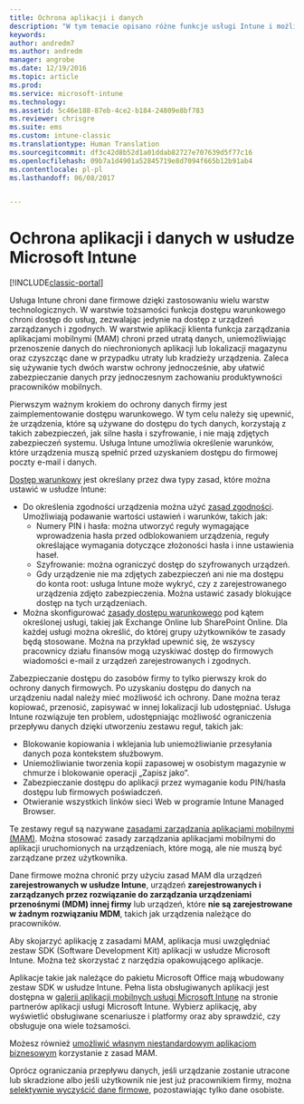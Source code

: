 ```yaml
---
title: Ochrona aplikacji i danych
description: "W tym temacie opisano różne funkcje usługi Intune i możliwości, które są dostępne, aby chronić aplikacje i dane firmy."
keywords: 
author: andredm7
ms.author: andredm
manager: angrobe
ms.date: 12/19/2016
ms.topic: article
ms.prod: 
ms.service: microsoft-intune
ms.technology: 
ms.assetid: 5c46e188-87eb-4ce2-b184-24809e8bf783
ms.reviewer: chrisgre
ms.suite: ems
ms.custom: intune-classic
ms.translationtype: Human Translation
ms.sourcegitcommit: df3c42d8b52d1a01ddab82727e707639d5f77c16
ms.openlocfilehash: 09b7a1d4901a52845719e8d7094f665b12b91ab4
ms.contentlocale: pl-pl
ms.lasthandoff: 06/08/2017


---
```


# <a name="protect-apps-and-data-with-microsoft-intune"></a>Ochrona aplikacji i danych w usłudze Microsoft Intune

[!INCLUDE[classic-portal](../includes/classic-portal.md)]

Usługa Intune chroni dane firmowe dzięki zastosowaniu wielu warstw technologicznych. W warstwie tożsamości funkcja dostępu warunkowego chroni dostęp do usług, zezwalając jedynie na dostęp z urządzeń zarządzanych i zgodnych. W warstwie aplikacji klienta funkcja zarządzania aplikacjami mobilnymi (MAM) chroni przed utratą danych, uniemożliwiając przenoszenie danych do niechronionych aplikacji lub lokalizacji magazynu oraz czyszcząc dane w przypadku utraty lub kradzieży urządzenia. Zaleca się używanie tych dwóch warstw ochrony jednocześnie, aby ułatwić zabezpieczanie danych przy jednoczesnym zachowaniu produktywności pracowników mobilnych.

Pierwszym ważnym krokiem do ochrony danych firmy jest zaimplementowanie dostępu warunkowego. W tym celu należy się upewnić, że urządzenia, które są używane do dostępu do tych danych, korzystają z takich zabezpieczeń, jak silne hasła i szyfrowanie, i nie mają zdjętych zabezpieczeń systemu. Usługa Intune umożliwia określenie warunków, które urządzenia muszą spełnić przed uzyskaniem dostępu do firmowej poczty e-mail i danych.

[Dostęp warunkowy](restrict-access-to-email-and-o365-services-with-microsoft-intune.md) jest określany przez dwa typy zasad, które można ustawić w usłudze Intune:
- Do określenia zgodności urządzenia można użyć [zasad zgodności](introduction-to-device-compliance-policies-in-microsoft-intune.md). Umożliwiają podawanie wartości ustawień i warunków, takich jak:
  - Numery PIN i hasła: można utworzyć reguły wymagające wprowadzenia hasła przed odblokowaniem urządzenia, reguły określające wymagania dotyczące złożoności hasła i inne ustawienia haseł.
  - Szyfrowanie: można ograniczyć dostęp do szyfrowanych urządzeń.
  - Gdy urządzenie nie ma zdjętych zabezpieczeń ani nie ma dostępu do konta root: usługa Intune może wykryć, czy z zarejestrowanego urządzenia zdjęto zabezpieczenia. Można ustawić zasady blokujące dostęp na tych urządzeniach.
- Można skonfigurować [zasady dostępu warunkowego](restrict-access-to-email-and-o365-services-with-microsoft-intune.md) pod kątem określonej usługi, takiej jak Exchange Online lub SharePoint Online. Dla każdej usługi można określić, do której grupy użytkowników te zasady będą stosowane. Można na przykład upewnić się, że wszyscy pracownicy działu finansów mogą uzyskiwać dostęp do firmowych wiadomości e-mail z urządzeń zarejestrowanych i zgodnych.

Zabezpieczanie dostępu do zasobów firmy to tylko pierwszy krok do ochrony danych firmowych. Po uzyskaniu dostępu do danych na urządzeniu nadal należy mieć możliwość ich ochrony. Dane można teraz kopiować, przenosić, zapisywać w innej lokalizacji lub udostępniać. Usługa Intune rozwiązuje ten problem, udostępniając możliwość ograniczenia przepływu danych dzięki utworzeniu zestawu reguł, takich jak:
- Blokowanie kopiowania i wklejania lub uniemożliwianie przesyłania danych poza kontekstem służbowym.
- Uniemożliwianie tworzenia kopii zapasowej w osobistym magazynie w chmurze i blokowanie operacji „Zapisz jako”.
- Zabezpieczanie dostępu do aplikacji przez wymaganie kodu PIN/hasła dostępu lub firmowych poświadczeń.
- Otwieranie wszystkich linków sieci Web w programie Intune Managed Browser.

Te zestawy reguł są nazywane [zasadami zarządzania aplikacjami mobilnymi (MAM)](protect-app-data-using-mobile-app-management-policies-with-microsoft-intune.md). Można stosować zasady zarządzania aplikacjami mobilnymi do aplikacji uruchomionych na urządzeniach, które mogą, ale nie muszą być zarządzane przez użytkownika.  

Dane firmowe można chronić przy użyciu zasad MAM dla urządzeń **zarejestrowanych w usłudze Intune**, urządzeń **zarejestrowanych i zarządzanych przez rozwiązanie do zarządzania urządzeniami przenośnymi (MDM) innej firmy** lub urządzeń, które **nie są zarejestrowane w żadnym rozwiązaniu MDM**, takich jak urządzenia należące do pracowników.

Aby skojarzyć aplikację z zasadami MAM, aplikacja musi uwzględniać zestaw SDK (Software Development Kit) aplikacji w usłudze Microsoft Intune. Można też skorzystać z narzędzia opakowującego aplikacje.

Aplikacje takie jak należące do pakietu Microsoft Office mają wbudowany zestaw SDK w usłudze Intune. Pełna lista obsługiwanych aplikacji jest dostępna w [galerii aplikacji mobilnych usługi Microsoft Intune](https://www.microsoft.com/cloud-platform/microsoft-intune-apps) na stronie partnerów aplikacji usługi Microsoft Intune. Wybierz aplikację, aby wyświetlić obsługiwane scenariusze i platformy oraz aby sprawdzić, czy obsługuje ona wiele tożsamości.

Możesz również [umożliwić własnym niestandardowym aplikacjom biznesowym](/intune/apps-prepare-mobile-application-management) korzystanie z zasad MAM.

Oprócz ograniczania przepływu danych, jeśli urządzanie zostanie utracone lub skradzione albo jeśli użytkownik nie jest już pracownikiem firmy, można [selektywnie wyczyścić dane firmowe](wipe-managed-company-app-data-with-microsoft-intune.md), pozostawiając tylko dane osobiste.

